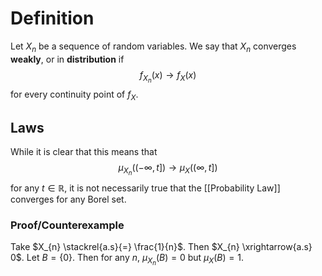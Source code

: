 # Definition

Let $X_{n}$ be a sequence of random variables. We say that $X_{n}$ converges **weakly**, or in **distribution** if 
$$
f_{X_{n}}(x) \to f_{X}(x)
$$
for every continuity point of $f_{X}$.

## Laws

While it is clear that this means that
$$
\mu_{X_{n}}((-\infty,t]) \to \mu_{X}((\infty, t])
$$
for any $t \in \mathbb{R}$, it is not necessarily true that the [[Probability Law]] converges for any Borel set.

### Proof/Counterexample

Take $X_{n} \stackrel{a.s}{=} \frac{1}{n}$. Then $X_{n} \xrightarrow{a.s} 0$. Let $B = \{0\}$. Then for any $n$, $\mu_{X_{n}}(B) = 0$ but $\mu_{X}(B) = 1$.
